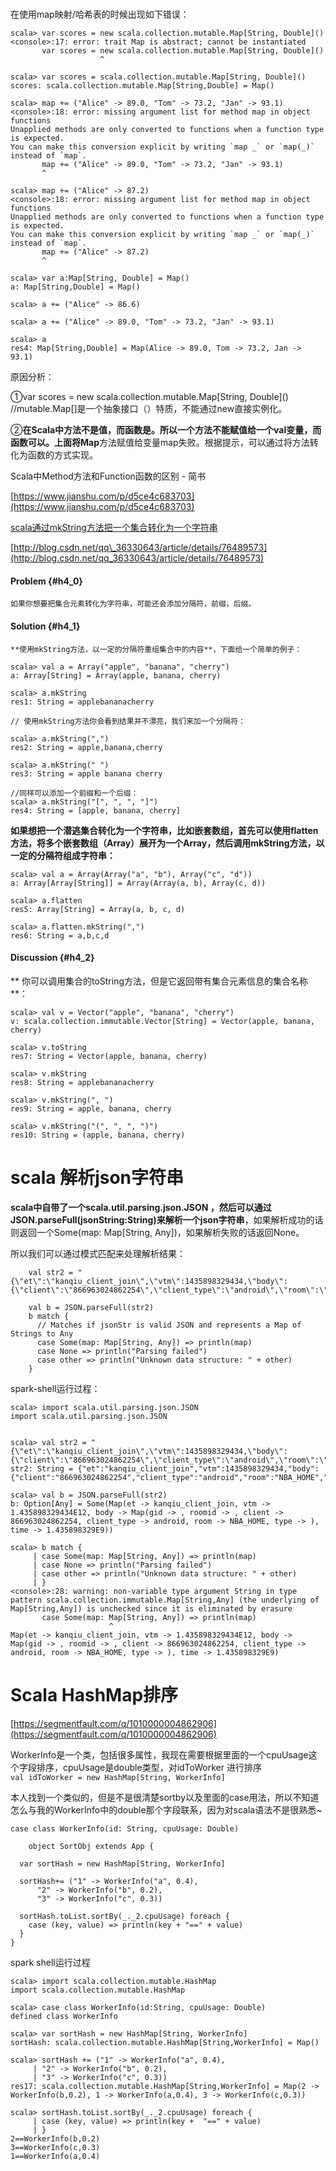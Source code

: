 # 

在使用map映射/哈希表的时候出现如下错误：

    scala> var scores = new scala.collection.mutable.Map[String, Double]()
    <console>:17: error: trait Map is abstract; cannot be instantiated            
           var scores = new scala.collection.mutable.Map[String, Double]()
                        ^

    scala> var scores = scala.collection.mutable.Map[String, Double]()
    scores: scala.collection.mutable.Map[String,Double] = Map()

    scala> map += ("Alice" -> 89.0, "Tom" -> 73.2, "Jan" -> 93.1)
    <console>:18: error: missing argument list for method map in object functions
    Unapplied methods are only converted to functions when a function type is expected.
    You can make this conversion explicit by writing `map _` or `map(_)` instead of `map`.
           map += ("Alice" -> 89.0, "Tom" -> 73.2, "Jan" -> 93.1)
           ^

    scala> map += ("Alice" -> 87.2)
    <console>:18: error: missing argument list for method map in object functions
    Unapplied methods are only converted to functions when a function type is expected.
    You can make this conversion explicit by writing `map _` or `map(_)` instead of `map`.
           map += ("Alice" -> 87.2)
           ^

    scala> var a:Map[String, Double] = Map()
    a: Map[String,Double] = Map()

    scala> a += ("Alice" -> 86.6)

    scala> a += ("Alice" -> 89.0, "Tom" -> 73.2, "Jan" -> 93.1)

    scala> a
    res4: Map[String,Double] = Map(Alice -> 89.0, Tom -> 73.2, Jan -> 93.1)


原因分析：

①var scores = new scala.collection.mutable.Map\[String, Double\]\(\)   //mutable.Map\[\]是一个抽象接口（）特质，不能通过new直接实例化。

②**在Scala中方法不是值，而函数是。所以一个方法不能赋值给一个val变量，而函数可以。上面将Map**方法赋值给变量map失败。根据提示，可以通过将方法转化为函数的方式实现。

Scala中Method方法和Function函数的区别 - 简书

[https://www.jianshu.com/p/d5ce4c683703](https://www.jianshu.com/p/d5ce4c683703)





[scala通过mkString方法把一个集合转化为一个字符串](http://blog.csdn.net/qq_36330643/article/details/76489573)

[http://blog.csdn.net/qq\_36330643/article/details/76489573](http://blog.csdn.net/qq_36330643/article/details/76489573)

#### Problem {#h4_0}

```
如果你想要把集合元素转化为字符串，可能还会添加分隔符，前缀，后缀。
```

#### Solution {#h4_1}

```
**使用mkString方法，以一定的分隔符重组集合中的内容**，下面给一个简单的例子：
```

```
scala> val a = Array("apple", "banana", "cherry")
a: Array[String] = Array(apple, banana, cherry)

scala> a.mkString
res1: String = applebananacherry

// 使用mkString方法你会看到结果并不漂亮，我们来加一个分隔符：

scala> a.mkString(",")
res2: String = apple,banana,cherry

scala> a.mkString(" ")
res3: String = apple banana cherry

//同样可以添加一个前缀和一个后缀：
scala> a.mkString("[", ", ", "]")
res4: String = [apple, banana, cherry]
```

**如果想把一个潜逃集合转化为一个字符串，比如嵌套数组，首先可以使用flatten方法，将多个嵌套数组（Array）展开为一个Array，然后调用mkString方法，以一定的分隔符组成字符串：**

```
scala> val a = Array(Array("a", "b"), Array("c", "d"))
a: Array[Array[String]] = Array(Array(a, b), Array(c, d))

scala> a.flatten
res5: Array[String] = Array(a, b, c, d)

scala> a.flatten.mkString(",")
res6: String = a,b,c,d
```

#### Discussion {#h4_2}

**    你可以调用集合的toString方法，但是它返回带有集合元素信息的集合名称**：

```
scala> val v = Vector("apple", "banana", "cherry")
v: scala.collection.immutable.Vector[String] = Vector(apple, banana, cherry)

scala> v.toString
res7: String = Vector(apple, banana, cherry)

scala> v.mkString
res8: String = applebananacherry

scala> v.mkString(", ")
res9: String = apple, banana, cherry

scala> v.mkString("(", ", ", ")")
res10: String = (apple, banana, cherry)
```

# scala 解析json字符串

**scala中自带了一个scala.util.parsing.json.JSON ，然后可以通过JSON.parseFull\(jsonString:String\)来解析一个json字符串**，如果解析成功的话则返回一个Some\(map: Map\[String, Any\]\)，如果解析失败的话返回None。

所以我们可以通过模式匹配来处理解析结果：

```
    val str2 = "{\"et\":\"kanqiu_client_join\",\"vtm\":1435898329434,\"body\":{\"client\":\"866963024862254\",\"client_type\":\"android\",\"room\":\"NBA_HOME\",\"gid\":\"\",\"type\":\"\",\"roomid\":\"\"},\"time\":1435898329}"

    val b = JSON.parseFull(str2)
    b match {
      // Matches if jsonStr is valid JSON and represents a Map of Strings to Any
      case Some(map: Map[String, Any]) => println(map)
      case None => println("Parsing failed")
      case other => println("Unknown data structure: " + other)
    }
```

spark-shell运行过程：

```
scala> import scala.util.parsing.json.JSON
import scala.util.parsing.json.JSON


scala> val str2 = "{\"et\":\"kanqiu_client_join\",\"vtm\":1435898329434,\"body\":{\"client\":\"866963024862254\",\"client_type\":\"android\",\"room\":\"NBA_HOME\",\"gid\":\"\",\"type\":\"\",\"roomid\":\"\"},\"time\":1435898329}"  
str2: String = {"et":"kanqiu_client_join","vtm":1435898329434,"body":{"client":"866963024862254","client_type":"android","room":"NBA_HOME","gid":"","type":"","roomid":""},"time":1435898329}

scala> val b = JSON.parseFull(str2)
b: Option[Any] = Some(Map(et -> kanqiu_client_join, vtm -> 1.435898329434E12, body -> Map(gid -> , roomid -> , client -> 866963024862254, client_type -> android, room -> NBA_HOME, type -> ), time -> 1.435898329E9))

scala> b match {
     | case Some(map: Map[String, Any]) => println(map)
     | case None => println("Parsing failed")
     | case other => println("Unknown data structure: " + other)
     | }
<console>:28: warning: non-variable type argument String in type pattern scala.collection.immutable.Map[String,Any] (the underlying of Map[String,Any]) is unchecked since it is eliminated by erasure
       case Some(map: Map[String, Any]) => println(map)
                      ^
Map(et -> kanqiu_client_join, vtm -> 1.435898329434E12, body -> Map(gid -> , roomid -> , client -> 866963024862254, client_type -> android, room -> NBA_HOME, type -> ), time -> 1.435898329E9)
```

# Scala HashMap排序

[https://segmentfault.com/q/1010000004862906](https://segmentfault.com/q/1010000004862906)

WorkerInfo是一个类，包括很多属性，我现在需要根据里面的一个cpuUsage这个字段排序，cpuUsage是double类型，对idToWorker 进行排序  
`val idToWorker = new HashMap[String, WorkerInfo]`

本人找到一个类似的，但是不是很清楚sortby以及里面的case用法，所以不知道怎么与我的WorkerInfo中的double那个字段联系，因为对scala语法不是很熟悉~

```
case class WorkerInfo(id: String, cpuUsage: Double)

    object SortObj extends App {

  var sortHash = new HashMap[String, WorkerInfo]

  sortHash+= ("1" -> WorkerInfo("a", 0.4), 
      "2" -> WorkerInfo("b", 0.2), 
      "3" -> WorkerInfo("c", 0.3))

  sortHash.toList.sortBy(_._2.cpuUsage) foreach {
    case (key, value) => println(key + "==" + value)
  }
}
```

spark shell运行过程

```
scala> import scala.collection.mutable.HashMap
import scala.collection.mutable.HashMap

scala> case class WorkerInfo(id:String, cpuUsage: Double)
defined class WorkerInfo

scala> var sortHash = new HashMap[String, WorkerInfo]
sortHash: scala.collection.mutable.HashMap[String,WorkerInfo] = Map()

scala> sortHash += ("1" -> WorkerInfo("a", 0.4),
     | "2" -> WorkerInfo("b", 0.2),
     | "3" -> WorkerInfo("c", 0.3))
res17: scala.collection.mutable.HashMap[String,WorkerInfo] = Map(2 -> WorkerInfo(b,0.2), 1 -> WorkerInfo(a,0.4), 3 -> WorkerInfo(c,0.3))

scala> sortHash.toList.sortBy(_._2.cpuUsage) foreach {
     | case (key, value) => println(key +  "==" + value)
     | }
2==WorkerInfo(b,0.2)
3==WorkerInfo(c,0.3)
1==WorkerInfo(a,0.4)
```



